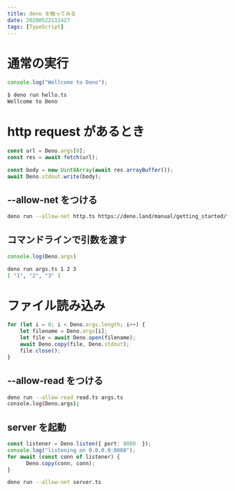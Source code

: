 ```yaml
---
title: deno を触ってみる
date: 20200522111427
tags: [TypeScript]
---
```


# 通常の実行
```hello.ts
console.log("Wellcome to Deno");
```
```bash
$ deno run hello.ts
Wellcome to Deno
```

# http request があるとき
```http.ts
const url = Deno.args[0];
const res = await fetch(url);

const body = new Uint8Array(await res.arrayBuffer());
await Deno.stdout.write(body);
```
## --allow-net をつける
```bash
deno run --allow-net http.ts https://deno.land/manual/getting_started/first_steps
```

## コマンドラインで引数を渡す
```args.ts
console.log(Deno.args)
```

```bash
deno run args.ts 1 2 3
[ "1", "2", "3" ]
```

# ファイル読み込み
```read.ts
for (let i = 0; i < Deno.args.length; i++) {
    let filename = Deno.args[i];
    let file = await Deno.open(filename);
    await Deno.copy(file, Deno.stdout);
    file.close();
}
```

## --allow-read をつける
```bash
deno run --allow-read read.ts args.ts
console.log(Deno.args);
```

## server を起動
```server.ts
const listener = Deno.listen({ port: 8080  });
console.log("listening on 0.0.0.0:8080");
for await (const conn of listener) {
      Deno.copy(conn, conn);
}
```

```bash
deno run --allow-net server.ts
```
